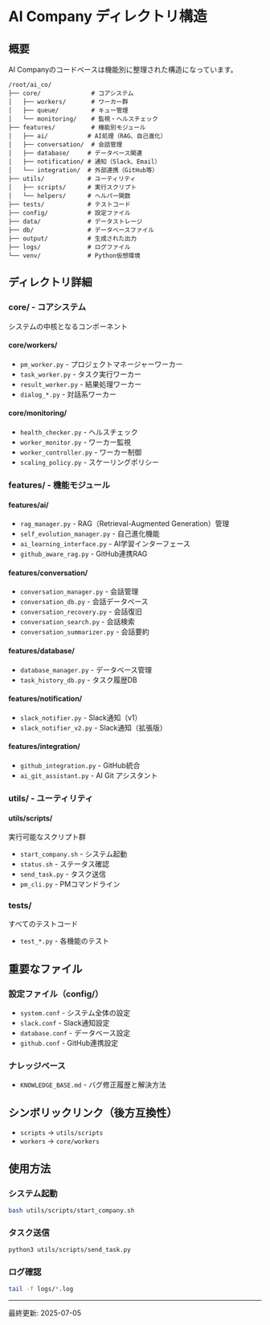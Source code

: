 # AI Company ディレクトリ構造

## 概要
AI Companyのコードベースは機能別に整理された構造になっています。

```
/root/ai_co/
├── core/              # コアシステム
│   ├── workers/       # ワーカー群
│   ├── queue/         # キュー管理
│   └── monitoring/    # 監視・ヘルスチェック
├── features/          # 機能別モジュール
│   ├── ai/           # AI処理（RAG、自己進化）
│   ├── conversation/  # 会話管理
│   ├── database/     # データベース関連
│   ├── notification/ # 通知（Slack、Email）
│   └── integration/  # 外部連携（GitHub等）
├── utils/            # ユーティリティ
│   ├── scripts/      # 実行スクリプト
│   └── helpers/      # ヘルパー関数
├── tests/            # テストコード
├── config/           # 設定ファイル
├── data/             # データストレージ
├── db/               # データベースファイル
├── output/           # 生成された出力
├── logs/             # ログファイル
└── venv/             # Python仮想環境
```

## ディレクトリ詳細

### core/ - コアシステム
システムの中核となるコンポーネント

#### core/workers/
- `pm_worker.py` - プロジェクトマネージャーワーカー
- `task_worker.py` - タスク実行ワーカー  
- `result_worker.py` - 結果処理ワーカー
- `dialog_*.py` - 対話系ワーカー

#### core/monitoring/
- `health_checker.py` - ヘルスチェック
- `worker_monitor.py` - ワーカー監視
- `worker_controller.py` - ワーカー制御
- `scaling_policy.py` - スケーリングポリシー

### features/ - 機能モジュール

#### features/ai/
- `rag_manager.py` - RAG（Retrieval-Augmented Generation）管理
- `self_evolution_manager.py` - 自己進化機能
- `ai_learning_interface.py` - AI学習インターフェース
- `github_aware_rag.py` - GitHub連携RAG

#### features/conversation/
- `conversation_manager.py` - 会話管理
- `conversation_db.py` - 会話データベース
- `conversation_recovery.py` - 会話復旧
- `conversation_search.py` - 会話検索
- `conversation_summarizer.py` - 会話要約

#### features/database/
- `database_manager.py` - データベース管理
- `task_history_db.py` - タスク履歴DB

#### features/notification/
- `slack_notifier.py` - Slack通知（v1）
- `slack_notifier_v2.py` - Slack通知（拡張版）

#### features/integration/
- `github_integration.py` - GitHub統合
- `ai_git_assistant.py` - AI Git アシスタント

### utils/ - ユーティリティ

#### utils/scripts/
実行可能なスクリプト群
- `start_company.sh` - システム起動
- `status.sh` - ステータス確認
- `send_task.py` - タスク送信
- `pm_cli.py` - PMコマンドライン

### tests/
すべてのテストコード
- `test_*.py` - 各機能のテスト

## 重要なファイル

### 設定ファイル（config/）
- `system.conf` - システム全体の設定
- `slack.conf` - Slack通知設定
- `database.conf` - データベース設定
- `github.conf` - GitHub連携設定

### ナレッジベース
- `KNOWLEDGE_BASE.md` - バグ修正履歴と解決方法

## シンボリックリンク（後方互換性）
- `scripts` → `utils/scripts`
- `workers` → `core/workers`

## 使用方法

### システム起動
```bash
bash utils/scripts/start_company.sh
```

### タスク送信
```bash
python3 utils/scripts/send_task.py
```

### ログ確認
```bash
tail -f logs/*.log
```

---
最終更新: 2025-07-05